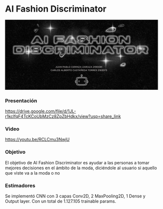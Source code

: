 # AI Fashion Discriminator

<img src = "Images/banner.jpeg" >


### Presentación
https://drive.google.com/file/d/1JL-r1kclfqF4TcKCoUbMzCz8ZpZbHdkx/view?usp=share_link

### Video 
https://youtu.be/RCLCmu3NwjU

### Objetivo
El objetivo de AI Fashion Discriminator es ayudar a las personas a tomar mejores decisiones en el ámbito de la moda, diciéndole al usuario si aquello que viste va a la moda o no

### Estimadores
Se implementó CNN con 3 capas Conv2D, 2 MaxPooling2D, 1 Dense y Output layer. Con un total de 1.127.105 trainable params.

